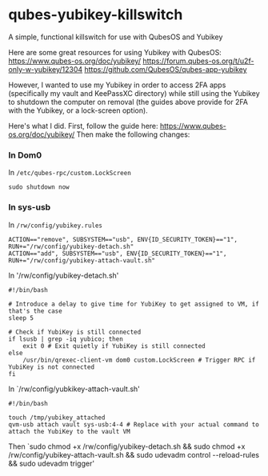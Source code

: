 # qubes-yubikey-killswitch
A simple, functional killswitch for use with QubesOS and Yubikey

Here are some great resources for using Yubikey with QubesOS:
https://www.qubes-os.org/doc/yubikey/
https://forum.qubes-os.org/t/u2f-only-w-yubikey/12304
https://github.com/QubesOS/qubes-app-yubikey

However, I wanted to use my Yubikey in order to access 2FA apps (specifically my vault and KeePassXC directory) while still using the Yubikey to shutdown the computer on removal (the guides above provide for 2FA with the Yubikey, or a lock-screen option).

Here's what I did. First, follow the guide here: https://www.qubes-os.org/doc/yubikey/
Then make the following changes:

### In Dom0 
In `/etc/qubes-rpc/custom.LockScreen`
```
sudo shutdown now
```

### In sys-usb
In `/rw/config/yubikey.rules`
```
ACTION=="remove", SUBSYSTEM=="usb", ENV{ID_SECURITY_TOKEN}=="1", RUN+="/rw/config/yubikey-detach.sh"
ACTION=="add", SUBSYSTEM=="usb", ENV{ID_SECURITY_TOKEN}=="1", RUN+="/rw/config/yubikey-attach-vault.sh"

```
In '/rw/config/yubikey-detach.sh'
```
#!/bin/bash

# Introduce a delay to give time for YubiKey to get assigned to VM, if that's the case
sleep 5

# Check if YubiKey is still connected
if lsusb | grep -iq yubico; then
    exit 0 # Exit quietly if YubiKey is still connected
else
    /usr/bin/qrexec-client-vm dom0 custom.LockScreen # Trigger RPC if YubiKey is not connected
fi
```
In `/rw/config/yubkikey-attach-vault.sh'
```
#!/bin/bash

touch /tmp/yubikey_attached
qvm-usb attach vault sys-usb:4-4 # Replace with your actual command to attach the YubiKey to the vault VM
```
Then `sudo chmod +x /rw/config/yubikey-detach.sh && sudo chmod +x /rw/config/yubikey-attach-vault.sh && sudo udevadm control --reload-rules && sudo udevadm trigger' 


